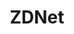 ---
title: "ZDNet"
publishDate: '2020-12-15'
description: "CloudLinux to invest more than a million dollars a year into CentOS clone"
postUrl: "https://www.zdnet.com/article/cloudlinux-to-invest-more-than-a-million-dollar-a-year-into-centos-clone/"
---